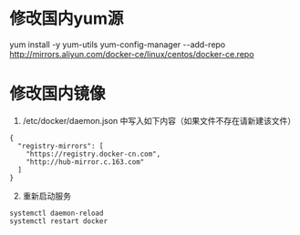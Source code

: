 # 修改国内yum源
yum install -y yum-utils
yum-config-manager --add-repo http://mirrors.aliyun.com/docker-ce/linux/centos/docker-ce.repo


# 修改国内镜像
1. /etc/docker/daemon.json 中写入如下内容（如果文件不存在请新建该文件）
```
{
  "registry-mirrors": [
    "https://registry.docker-cn.com",
    "http://hub-mirror.c.163.com"
  ]
}
```

2. 重新启动服务
```
systemctl daemon-reload
systemctl restart docker
```
